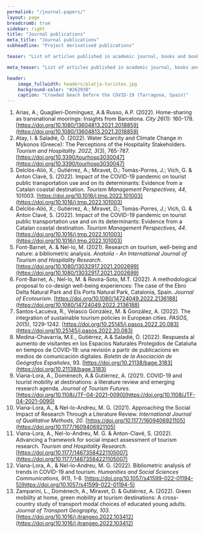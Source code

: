 ```yaml
---
permalink: "/journal-papers/"
layout: page
breadcrumb: true
sidebar: right
title: "Journal publications"
meta_title: "Journal publications"
subheadline: "Project derivatived publications"

teaser: "List of articles published in academic journal, books and book chapters." 

meta_teaser: "List of articles published in academic journal, books and book chapters."

header:
    image_fullwidth: headers/platja-turistes.jpg
    background-color: "#262930"
    caption: "Crowded beach before the COVID-19 (Tarragona, Spain)"
---
```



1. Arias, A.; Quaglieri-Domínguez, A.& Russo, A.P. (2022). Home-sharing as transnational moorings: Insights from Barcelona. *City 26*(1): 160-178. [https://doi.org/10.1080/13604813.2021.2018859](https://doi.org/10.1080/13604813.2021.2018859)
1. Atay, I. & Saladié, Ò. (2022). Water Scarcity and Climate Change in Mykonos (Greece): The Perceptions of the Hospitality Stakeholders. *Tourism and Hospitality. 2022, 3*(3), 765-787. [https://doi.org/10.3390/tourhosp3030047](https://doi.org/10.3390/tourhosp3030047)
1. Delclòs-Alió, X.; Gutiérrez, A.; Miravet, D.; Tomàs-Porres, J.; Vich, G. & Anton Clavé, S. (2022). Impact of the COVID-19 pandemic on tourist public transportation use and on its determinants: Evidence from a Catalan coastal destination. *Tourism Management Perspectives, 44*, 101003. [https://doi.org/10.1016/j.tmp.2022.101003](https://doi.org/10.1016/j.tmp.2022.101003)
1. Delclòs-Alió, X.; Gutiérrez, A.; Miravet, D.; Tomàs-Porres, J.; Vich, G. & Anton Clavé, S. (2022). Impact of the COVID-19 pandemic on tourist public transportation use and on its determinants: Evidence from a Catalan coastal destination. *Tourism Management Perspectives, 44*. [https://doi.org/10.1016/j.tmp.2022.101003](https://doi.org/10.1016/j.tmp.2022.101003)
1. Font-Barnet, A. & Nel-lo, M. (2021). Research on tourism, well-being and nature: a bibliometric analysis. *Anatolia - An International Journal of Tourism and Hospitality Research*. [https://doi.org/10.1080/13032917.2021.2002699](https://doi.org/10.1080/13032917.2021.2002699) 
1. Font-Barnet, A.; Nel-lo, M. & Rovira-Soto, M.T. (2022). A methodological proposal to co-design well-being experiences: The case of the Ebro Delta Natural Park and Els Ports Natural Park, Catalonia, Spain. *Journal of Ecotourism*. [https://doi.org/10.1080/14724049.2022.2136188](https://doi.org/10.1080/14724049.2022.2136188)
1. Santos-Lacueva, R., Velasco González, M. & González, A. (2022). The integration of sustainable tourism policies in European cities. *PASOS, 20*(5), 1229-1242. [https://doi.org/10.25145/j.pasos.2022.20.083](https://doi.org/10.25145/j.pasos.2022.20.083)
1. Medina-Chavarría, M.E., Gutiérrez, A.& Saladié, Ò. (2022). Respuesta al aumento de visitantes en los Espacios Naturales Protegidos de Cataluña en tiempos de COVID-19: una revisión a partir de publicacions en medios de comunicación digitales. *Boletín de la Asociación de Geógrafos Españoles*, 93.  [https://doi.org/10.21138/bage.3183](https://doi.org/10.21138/bage.3183)
1. Viana-Lora, A., Domènech, A.& Gutiérrez, A. (2021). COVID-19 and tourist mobility at destinations: a literature review and emerging research agenda. *Journal of Tourism Futures*. [https://doi.org/10.1108/JTF-04-2021-0090](https://doi.org/10.1108/JTF-04-2021-0090)
1. Viana-Lora, A., & Nel-lo-Andreu, M. G. (2021). Approaching the Social Impact of Research Through a Literature Review. *International Journal of Qualitative Methods, 20*. [https://doi.org/10.1177/1609406921105](https://doi.org/10.1177/1609406921105)
4. Viana-Lora, A., Nel-lo-Andreu, M. G. & Anton-Clavé, S. (2022). Advancing a framework for social impact assessment of tourism research. *Tourism and Hospitality Research*. [https://doi.org/10.1177/14673584221105007](https://doi.org/10.1177/14673584221105007)
5. Viana-Lora, A.,  & Nel-lo-Andreu, M. G. (2022). Bibliometric analysis of trends in COVID-19 and tourism. *Humanities and Social Sciences Communications, 9*(1), 1-8. [https://doi.org/10.1057/s41599-022-01194-5](https://doi.org/10.1057/s41599-022-01194-5)
6. Zamparini, L., Domènech, A., Miravet, D. & Gutiérrez, A. (2022). Green mobility at home, green mobility at tourism destinations: A cross-country study of transport modal choices of educated young adults. *Journal of Transport Geography, 103*. [https://doi.org/10.1016/j.jtrangeo.2022.103412](https://doi.org/10.1016/j.jtrangeo.2022.103412)
